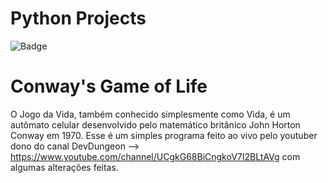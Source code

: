 # Python Projects
![Badge](https://img.shields.io/static/v1?label=Python&message=Completed&color=blue&style=for-the-badge&logo=python)



# Conway's Game of Life
O Jogo da Vida, também conhecido simplesmente como Vida, é um autômato celular desenvolvido pelo matemático britânico John Horton Conway em 1970. Esse é um simples programa feito ao vivo pelo youtuber dono do canal DevDungeon --> https://www.youtube.com/channel/UCgkG68BiCngkoV7I2BLtAVg
com algumas alterações feitas.
